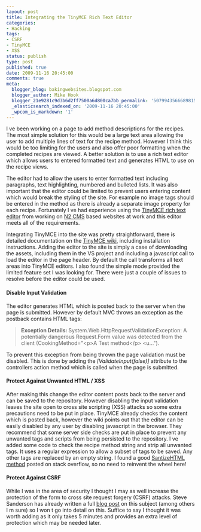 ```yaml
---
layout: post
title: Integrating the TinyMCE Rich Text Editor
categories:
- Hacking
tags:
- CSRF
- TinyMCE
- XSS
status: publish
type: post
published: true
date: 2009-11-16 20:45:00
comments: true
meta:
  blogger_blog: bakingwebsites.blogspot.com
  blogger_author: Mike Hook
  blogger_21e9281c9d3b6d2ff7500a6d800ca7bb_permalink: '5079943566689815431'
  _elasticsearch_indexed_on: '2009-11-16 20:45:00'
  _wpcom_is_markdown: '1'
---
```

I   ve been working on a page to add method descriptions for the recipes. The most simple solution for this would be a large text area allowing the user to add multiple lines of text for the recipe method. However I think this would be too limiting for the users and also offer poor formatting when the completed recipes are viewed. A better solution is to use a rich text editor which allows users to entered formatted text and generates HTML to use on the recipe views.

The editor had to allow the users to enter formatted text including paragraphs, text highlighting, numbered and bulleted lists. It was also important that the editor could be limited to prevent users entering content which would break the styling of the site. For example no image tags should be entered in the method as there is already a separate image property for each recipe. Fortunately I   ve had experience using the <a href="http://tinymce.moxiecode.com/">TinyMCE rich text editor</a> from working on <a href="http://n2cms.com/">N2 CMS</a> based websites at work and this editor meets all of the requirements.

Integrating TinyMCE into the site was pretty straightforward, there is detailed documentation on the <a href="http://wiki.moxiecode.com/">TinyMCE wiki</a>, including installation instructions. Adding the editor to the site is simply a case of downloading the assets, including them in the VS project and including a javascript call to load the editor in the page header. By default the call transforms all text areas into TinyMCE editors. I also found the simple mode provided the limited feature set I was looking for. There were just a couple of issues to resolve before the editor could be used.

<h4>Disable Input Validation</h4>

The editor generates HTML which is posted back to the server when the page is submitted. However by default MVC throws an exception as the postback contains HTML tags:

<blockquote><strong>Exception Details: </strong>System.Web.HttpRequestValidationException: A potentially dangerous Request.Form value was detected from the client (CookingMethod="&lt;p&gt;A Test method&lt;/p&gt;
&lt;u...").</blockquote>

To prevent this exception from being thrown the page validation must be disabled. This is done by adding the <em>[ValidateInput(false)]</em> attribute to the controllers action method which is called when the page is submitted.

<h4>Protect Against Unwanted HTML / XSS</h4>

After making this change the editor content posts back to the server and can be saved to the repository. However disabling the input validation leaves the site open to cross site scripting (XSS) attacks so some extra precautions need to be put in place.
TinyMCE already checks the content which is posted back, however the wiki points out that the editor can be easily disabled by any user by disabling javascript in the browser. They recommend that some server side checks are put in place to prevent any unwanted tags and scripts from being persisted to the repository.
I   ve added some code to check the recipe method string and strip all unwanted tags. It uses a regular expression to allow a subset of tags to be saved. Any other tags are replaced by an empty string. I found a good <a href="http://stackoverflow.com/questions/307013/how-do-i-filter-all-html-tags-except-a-certain-whitelist">SantizeHTML method</a> posted on stack overflow, so no need to reinvent the wheel here!

<h4>Protect Against CSRF</h4>

While I was in the area of security I thought I may as well increase the protection of the form to cross site request forgery (CSRF) attacks. Steve Sanderson has already written a full <a href="http://blog.codeville.net/2008/09/01/prevent-cross-site-request-forgery-csrf-using-aspnet-mvcs-antiforgerytoken-helper/">blog post</a> on this subject (among others I   m sure) so I won   t go into detail on this. Suffice to say I thought it was worth adding as it only takes 5 minutes and provides an extra level of protection which may be needed later.
